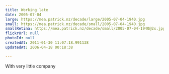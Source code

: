 ```yaml
---
title: Working late
date: 2005-07-04
large: https://mea.patrick.nz/decade/large/2005-07-04-1940.jpg
small: https://mea.patrick.nz/decade/small/2005-07-04-1940.jpg
smallRetina: https://mea.patrick.nz/decade/small/2005-07-04-1940@2x.jpg
flickrUrl: null
photoId: null
createdAt: 2011-01-30 11:07:18.991138
updatedAt: 2006-04-18 00:18:38

---
```

With very little company
